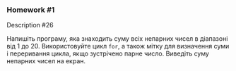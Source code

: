 ### Homework #1

Description #26

Напишіть програму, яка знаходить суму всіх непарних чисел в діапазоні 
від 1 до 20. Використовуйте цикл `for`, а також мітку для визначення 
суми і переривання цикла, якщо зустрічено парне число. Виведіть суму 
непарних чисел на екран.